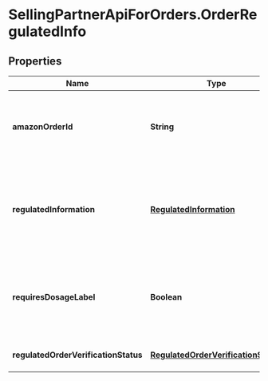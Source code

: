 # SellingPartnerApiForOrders.OrderRegulatedInfo

## Properties
Name | Type | Description | Notes
------------ | ------------- | ------------- | -------------
**amazonOrderId** | **String** | An Amazon-defined order identifier, in 3-7-7 format. | 
**regulatedInformation** | [**RegulatedInformation**](RegulatedInformation.md) | The regulated information collected during purchase and used to verify the order. | 
**requiresDosageLabel** | **Boolean** | When true, the order requires attaching a dosage information label when shipped. | 
**regulatedOrderVerificationStatus** | [**RegulatedOrderVerificationStatus**](RegulatedOrderVerificationStatus.md) | The order's verification status. | 


